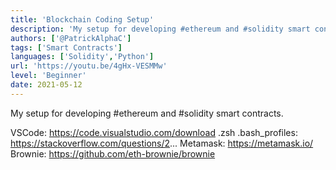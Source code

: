 ```yaml
---
title: 'Blockchain Coding Setup'
description: 'My setup for developing #ethereum and #solidity smart contracts.'
authors: ['@PatrickAlphaC']
tags: ['Smart Contracts']
languages: ['Solidity','Python']
url: 'https://youtu.be/4gHx-VESMMw'
level: 'Beginner'
date: 2021-05-12
---
```


My setup for developing #ethereum and #solidity smart contracts. 

VSCode: https://code.visualstudio.com/download
.zsh .bash_profiles: https://stackoverflow.com/questions/2...
Metamask: https://metamask.io/
Brownie: https://github.com/eth-brownie/brownie